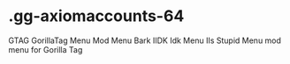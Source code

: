 # .gg-axiomaccounts-64
GTAG GorillaTag Menu Mod Menu Bark IIDK Idk Menu IIs Stupid Menu mod menu for Gorilla Tag

